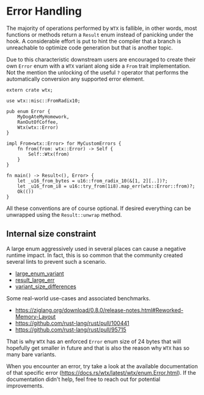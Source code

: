 # Error Handling

The majority of operations performed by `WTX` is fallible, in other words, most functions or methods return a `Result` enum instead of panicking under the hook. A considerable effort is put to hint the compiler that a branch is unreachable to optimize code generation but that is another topic.

Due to this characteristic downstream users are encouraged to create their own `Error` enum with a `WTX` variant along side a `From` trait implementation. Not the mention the unlocking of the useful `?` operator that performs the automatically conversion any supported error element.

```rust2024
extern crate wtx;

use wtx::misc::FromRadix10;

pub enum Error {
    MyDogAteMyHomework,
    RanOutOfCoffee,
    Wtx(wtx::Error)
}

impl From<wtx::Error> for MyCustomErrors {
    fn from(from: wtx::Error) -> Self {
        Self::Wtx(from)
    }
}

fn main() -> Result<(), Error> {
    let _u16_from_bytes = u16::from_radix_10(&[1, 2][..])?;
    let _u16_from_i8 = u16::try_from(1i8).map_err(wtx::Error::from)?;
    Ok(())
}
```

All these conventions are of course optional. If desired everything can be unwrapped using the `Result::unwrap` method.

## Internal size constraint

A large enum aggressively used in several places can cause a negative runtime impact. In fact, this is so common that the community created several lints to prevent such a scenario.

- [large_enum_variant](https://rust-lang.github.io/rust-clippy/master/?groups=perf#large_enum_variant)
- [result_large_err](https://rust-lang.github.io/rust-clippy/master/?groups=perf#result_large_err)
- [variant_size_differences](https://doc.rust-lang.org/nightly/nightly-rustc/rustc_lint/types/static.VARIANT_SIZE_DIFFERENCES.html)

Some real-world use-cases and associated benchmarks.

* https://ziglang.org/download/0.8.0/release-notes.html#Reworked-Memory-Layout
* https://github.com/rust-lang/rust/pull/100441
* https://github.com/rust-lang/rust/pull/95715

That is why `WTX` has an enforced `Error` enum size of 24 bytes that will hopefully get smaller in future and that is also the reason why `WTX` has so many bare variants.

When you encounter an error, try take a look at the available documentation of that specific error (<https://docs.rs/wtx/latest/wtx/enum.Error.html>). If the documentation didn't help, feel free to reach out for potential improvements.

